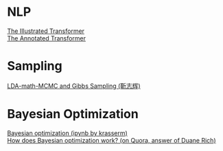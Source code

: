 # NLP

[The Illustrated Transformer](https://jalammar.github.io/illustrated-transformer/) <br/>
[The Annotated Transformer](http://nlp.seas.harvard.edu/2018/04/03/attention.html)


# Sampling

[LDA-math-MCMC and Gibbs Sampling (靳志辉)](https://cosx.org/2013/01/lda-math-mcmc-and-gibbs-sampling)


# Bayesian Optimization

[Bayesian optimization (ipynb by krasserm)](https://github.com/krasserm/bayesian-machine-learning/blob/master/bayesian_optimization.ipynb) <br/>
[How does Bayesian optimization work? (on Quora, answer of Duane Rich)](https://www.quora.com/How-does-Bayesian-optimization-work)
